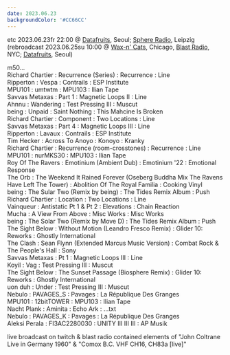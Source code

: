 ```yaml
---
date: 2023.06.23
backgroundColor: '#CC66CC'
---
```


etc 2023.06.23fr 22:00 @ [Datafruits](http://www.datafruits.fm/), Seoul; [Sphere Radio](http://www.sphere-radio.net/), Leipzig  
(rebroadcast 2023.06.25su 10:00 @ [Wax-n' Cats](http://www.twitch.tv/waxncats), Chicago, [Blast Radio](https://blastradio.com/kimochisound), NYC; [Datafruits](http://www.datafruits.fm/), Seoul)  

m50...  
Richard Chartier : Recurrence (Series) : Recurrence : Line  
Ripperton : Vespa : Contrails : ESP Institute  
MPU101 : umtwtm : MPU103 : Ilian Tape  
Savvas Metaxas : Part 1 : Magnetic Loops II : Line  
Ahnnu : Wandering : Test Pressing III : Muscut  
being : Unpaid : Saint Nothing : This Mahcine Is Broken  
Richard Chartier : Component : Two Locations : Line  
Savvas Metaxas : Part 4 : Magnetic Loops III : Line  
Ripperton : Lavaux : Contrails : ESP Institute  
Tim Hecker : Across To Anoyo : Konoyo : Kranky  
Richard Chartier : Recurrence (room-crosstones) : Recurrence : Line  
MPU101 : nurMKS30 : MPU103 : Ilian Tape  
Roy Of The Ravers : Emotinium (Ambient Dub) : Emotinium '22 : Emotional Response  
The Orb : The Weekend It Rained Forever (Oseberg Buddha Mix The Ravens Have Left The Tower) : Abolition Of The Royal Familia : Cooking Vinyl  
being : The Sular Two (Remix by being) : The Tides Remix Album : Push  
Richard Chartier : Location : Two Locations : Line  
Vainqueur : Antistatic Pt 1 & Pt 2 : Elevations : Chain Reaction  
Mucha : A View From Above : Misc Works : Misc Works  
being : The Solar Two (Remix by Move D) : The Tides Remix Album : Push  
The Sight Below : Without Motion (Leandro Fresco Remix) : Glider 10: Reworks : Ghostly International  
The Clash : Sean Flynn (Extended Marcus Music Version) : Combat Rock & The People's Hall : Sony  
Savvas Metaxas : Pt 1 : Magnetic Loops III : Line  
Koyil : Vag : Test Pressing III : Muscut  
The Sight Below : The Sunset Passage (Biosphere Remix) : Glider 10: Reworks : Ghostly International  
uon duh : Under : Test Pressing III : Muscut  
Nebulo : PAVAGES\_S : Pavages : La République Des Granges  
MPU101 : 12bitTOWER : MPU103 : Ilian Tape  
Nacht Plank : Aminita : Echo Ark : ...txt  
Nebulo : PAVAGES\_K : Pavages : La République Des Granges  
Aleksi Perala : FI3AC2280030 : UNITY III III III : AP Musik  

live broadcast on twitch & blast radio contained elements of "John Coltrane Live in Germany 1960" & "Comox B.C. VHF CH16, CH83a \[live\]"